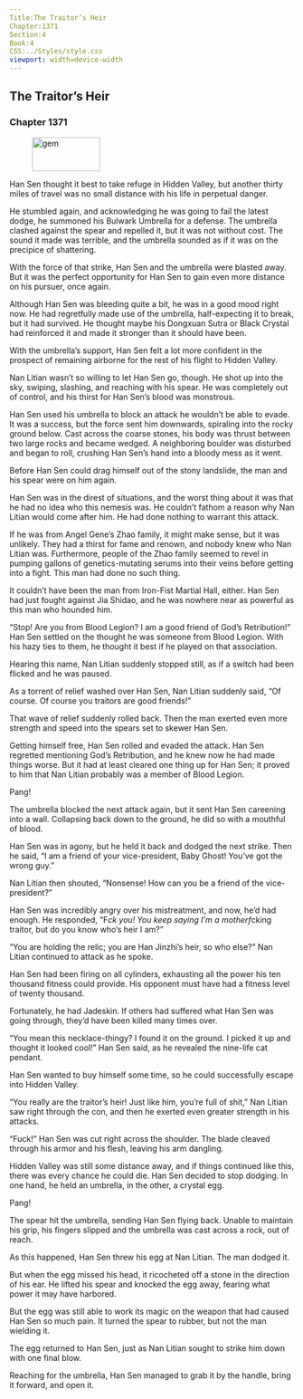 ```yaml
---
Title:The Traitor’s Heir 
Chapter:1371 
Section:4 
Book:4 
CSS:../Styles/style.css 
viewport: width=device-width
---
```

  
## The Traitor’s Heir
### Chapter 1371
  
<figure>
	<img src="../Images/gem.gif" alt="gem" id="gem" width="120" height="60" />
</figure>
  

  
Han Sen thought it best to take refuge in Hidden Valley, but another thirty miles of travel was no small distance with his life in perpetual danger.

He stumbled again, and acknowledging he was going to fail the latest dodge, he summoned his Bulwark Umbrella for a defense. The umbrella clashed against the spear and repelled it, but it was not without cost. The sound it made was terrible, and the umbrella sounded as if it was on the precipice of shattering.

With the force of that strike, Han Sen and the umbrella were blasted away. But it was the perfect opportunity for Han Sen to gain even more distance on his pursuer, once again.

Although Han Sen was bleeding quite a bit, he was in a good mood right now. He had regretfully made use of the umbrella, half-expecting it to break, but it had survived. He thought maybe his Dongxuan Sutra or Black Crystal had reinforced it and made it stronger than it should have been.

With the umbrella’s support, Han Sen felt a lot more confident in the prospect of remaining airborne for the rest of his flight to Hidden Valley.

Nan Litian wasn’t so willing to let Han Sen go, though. He shot up into the sky, swiping, slashing, and reaching with his spear. He was completely out of control, and his thirst for Han Sen’s blood was monstrous.

Han Sen used his umbrella to block an attack he wouldn’t be able to evade. It was a success, but the force sent him downwards, spiraling into the rocky ground below. Cast across the coarse stones, his body was thrust between two large rocks and became wedged. A neighboring boulder was disturbed and began to roll, crushing Han Sen’s hand into a bloody mess as it went.

Before Han Sen could drag himself out of the stony landslide, the man and his spear were on him again.

Han Sen was in the direst of situations, and the worst thing about it was that he had no idea who this nemesis was. He couldn’t fathom a reason why Nan Litian would come after him. He had done nothing to warrant this attack.

If he was from Angel Gene’s Zhao family, it might make sense, but it was unlikely. They had a thirst for fame and renown, and nobody knew who Nan Litian was. Furthermore, people of the Zhao family seemed to revel in pumping gallons of genetics-mutating serums into their veins before getting into a fight. This man had done no such thing.

It couldn’t have been the man from Iron-Fist Martial Hall, either. Han Sen had just fought against Jia Shidao, and he was nowhere near as powerful as this man who hounded him.

“Stop! Are you from Blood Legion? I am a good friend of God’s Retribution!” Han Sen settled on the thought he was someone from Blood Legion. With his hazy ties to them, he thought it best if he played on that association.

Hearing this name, Nan Litian suddenly stopped still, as if a switch had been flicked and he was paused.

As a torrent of relief washed over Han Sen, Nan Litian suddenly said, “Of course. Of course you traitors are good friends!”

That wave of relief suddenly rolled back. Then the man exerted even more strength and speed into the spears set to skewer Han Sen.

Getting himself free, Han Sen rolled and evaded the attack. Han Sen regretted mentioning God’s Retribution, and he knew now he had made things worse. But it had at least cleared one thing up for Han Sen; it proved to him that Nan Litian probably was a member of Blood Legion.

Pang!

The umbrella blocked the next attack again, but it sent Han Sen careening into a wall. Collapsing back down to the ground, he did so with a mouthful of blood.

Han Sen was in agony, but he held it back and dodged the next strike. Then he said, “I am a friend of your vice-president, Baby Ghost! You’ve got the wrong guy.”

Nan Litian then shouted, “Nonsense! How can you be a friend of the vice-president?”

Han Sen was incredibly angry over his mistreatment, and now, he’d had enough. He responded, “F*ck you! You keep saying I’m a motherf*cking traitor, but do you know who’s heir I am?”

“You are holding the relic; you are Han Jinzhi’s heir, so who else?” Nan Litian continued to attack as he spoke.

Han Sen had been firing on all cylinders, exhausting all the power his ten thousand fitness could provide. His opponent must have had a fitness level of twenty thousand.

Fortunately, he had Jadeskin. If others had suffered what Han Sen was going through, they’d have been killed many times over.

“You mean this necklace-thingy? I found it on the ground. I picked it up and thought it looked cool!” Han Sen said, as he revealed the nine-life cat pendant.

Han Sen wanted to buy himself some time, so he could successfully escape into Hidden Valley.

“You really are the traitor’s heir! Just like him, you’re full of shit,” Nan Litian saw right through the con, and then he exerted even greater strength in his attacks.

“Fuck!” Han Sen was cut right across the shoulder. The blade cleaved through his armor and his flesh, leaving his arm dangling.

Hidden Valley was still some distance away, and if things continued like this, there was every chance he could die. Han Sen decided to stop dodging. In one hand, he held an umbrella, in the other, a crystal egg.

Pang!

The spear hit the umbrella, sending Han Sen flying back. Unable to maintain his grip, his fingers slipped and the umbrella was cast across a rock, out of reach.

As this happened, Han Sen threw his egg at Nan Litian. The man dodged it.

But when the egg missed his head, it ricocheted off a stone in the direction of his ear. He lifted his spear and knocked the egg away, fearing what power it may have harbored.

But the egg was still able to work its magic on the weapon that had caused Han Sen so much pain. It turned the spear to rubber, but not the man wielding it.

The egg returned to Han Sen, just as Nan Litian sought to strike him down with one final blow.

Reaching for the umbrella, Han Sen managed to grab it by the handle, bring it forward, and open it.